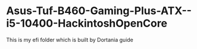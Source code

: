 # Asus-Tuf-B460-Gaming-Plus-ATX--i5-10400-HackintoshOpenCore
This is my efi folder which is built by Dortania guide
